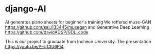 # django-AI
AI generates piano sheets for beginner's training
We reffered muse-GAN https://github.com/salu133445/musegan
and Generative Deep Learning  https://github.com/davidADSP/GDL_code

This is our project to graduate from Incheon University.
The presentation
https://youtu.be/P-stCtU6Pi4
